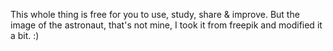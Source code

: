 This whole thing is free for you to use, study, share & improve.
But the image of the astronaut, that's not mine, I took it from freepik and modified it a bit. :)
